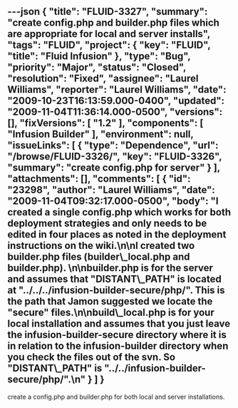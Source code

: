 ---json
{
  "title": "FLUID-3327",
  "summary": "create config.php and builder.php files which are appropriate for local and server installs",
  "tags": "FLUID",
  "project": {
    "key": "FLUID",
    "title": "Fluid Infusion"
  },
  "type": "Bug",
  "priority": "Major",
  "status": "Closed",
  "resolution": "Fixed",
  "assignee": "Laurel Williams",
  "reporter": "Laurel Williams",
  "date": "2009-10-23T16:13:59.000-0400",
  "updated": "2009-11-04T11:36:14.000-0500",
  "versions": [],
  "fixVersions": [
    "1.2"
  ],
  "components": [
    "Infusion Builder"
  ],
  "environment": null,
  "issueLinks": [
    {
      "type": "Dependence",
      "url": "/browse/FLUID-3326/",
      "key": "FLUID-3326",
      "summary": "create config.php for server"
    }
  ],
  "attachments": [],
  "comments": [
    {
      "id": "23298",
      "author": "Laurel Williams",
      "date": "2009-11-04T09:32:17.000-0500",
      "body": "I created a single config.php which works for both deployment strategies and only needs to be edited in four places as noted in the deployment instructions on the wiki.\n\nI created two builder.php files (builder\\_local.php and builder.php).&#x20;\n\nbuilder.php is for the server and assumes that \"DISTANT\\_PATH\" is located at  \"../../../infusion-builder-secure/php/\". This is the path that Jamon suggested we locate the \"secure\" files.\n\nbuild\\_local.php is for your local installation and assumes that you just leave the infusion-builder-secure directory where it is in relation to the infusion-builder directory when you check the files out of the svn. So \"DISTANT\\_PATH\" is \"../../infusion-builder-secure/php/\".\n"
    }
  ]
}
---
create a config.php and builder.php for both local and server installations.

        